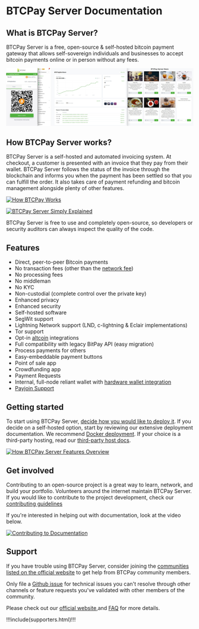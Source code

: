 # BTCPay Server Documentation

## What is BTCPay Server?

BTCPay Server is a free, open-source & self-hosted bitcoin payment gateway that allows self-sovereign individuals and businesses to accept bitcoin payments online or in person without any fees.

![BTCPay Server](./img/BTCPayServerScreenshot.png 'BTCPay Server screenshot')

## How BTCPay Server works?

BTCPay Server is a self-hosted and automated invoicing system. At checkout, a customer is presented with an invoice that they pay from their wallet. BTCPay Server follows the status of the invoice through the blockchain and informs you when the payment has been settled so that you can fulfill the order. It also takes care of payment refunding and bitcoin management alongside plenty of other features.

[![How BTCPay Works](https://img.youtube.com/vi/nr0UNbz3AoQ/mqdefault.jpg)](https://www.youtube.com/watch?v=nr0UNbz3AoQ)

[![BTCPay Server Simply Explained](https://img.youtube.com/vi/dbX6qWZlxOw/mqdefault.jpg)](https://www.youtube.com/watch?v=dbX6qWZlxOw)

BTCPay Server is free to use and completely open-source, so developers or security auditors can always inspect the quality of the code.

## Features

- Direct, peer-to-peer Bitcoin payments
- No transaction fees (other than the [network fee](https://en.bitcoin.it/wiki/Miner_fees))
- No processing fees
- No middleman
- No KYC
- Non-custodial (complete control over the private key)
- Enhanced privacy
- Enhanced security
- Self-hosted software
- SegWit support
- Lightning Network support (LND, c-lightning & Eclair implementations)
- Tor support
- Opt-in [altcoin](./Development/Altcoins.md) integrations
- Full compatibility with legacy BitPay API (easy migration)
- Process payments for others
- Easy-embeddable payment buttons
- Point of sale app
- Crowdfunding app
- Payment Requests
- Internal, full-node reliant wallet with [hardware wallet integration](./HardwareWalletIntegration.md)
- [Payjoin Support](./Payjoin.md)

## Getting started

To start using BTCPay Server, [decide how you would like to deploy it](/Deployment/). If you decide on a self-hosted option, start by reviewing our extensive deployment documentation. We recommend [Docker deployment](/Docker/). If your choice is a third-party hosting, read our [third-party host docs](/Deployment/ThirdPartyHosting.md).

[![How BTCPay Server Features Overview](https://img.youtube.com/vi/R-yaXk4NvEs/mqdefault.jpg)](https://www.youtube.com/watch?v=R-yaXk4NvEs)

## Get involved

Contributing to an open-source project is a great way to learn, network, and build your portfolio. Volunteers around the internet maintain BTCPay Server. If you would like to contribute to the project development, check our [contributing guidelines](/Contribute.md)

If you're interested in helping out with documentation, look at the video below.

[![Contributing to Documentation](https://img.youtube.com/vi/bSDROcdSSWw/mqdefault.jpg)](https://www.youtube.com/watch?v=bSDROcdSSWw)

## Support

If you have trouble using BTCPay Server, consider joining the [communities listed on the official website](https://btcpayserver.org/#communityCTA) to get help from BTCPay community members.

Only file a [Github issue](https://github.com/btcpayserver/btcpayserver/issues) for technical issues you can't resolve through other channels or feature requests you've validated with other members of the community.

Please check out our [official website](https://btcpayserver.org/),and [FAQ](./FAQ/README.md#btcpay-frequently-asked-questions-and-common-issues) for more details.

!!!include(supporters.html)!!!
